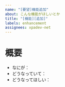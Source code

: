 ```yaml
---
name: "[要望]機能追加"
about: こんな機能がほしいとか
title: "[機能][追加]"
labels: enhancement
assignees: xpadev-net
---
```


# 概要

- なにが：
- どうなっていて：
- どうなってほしい：
